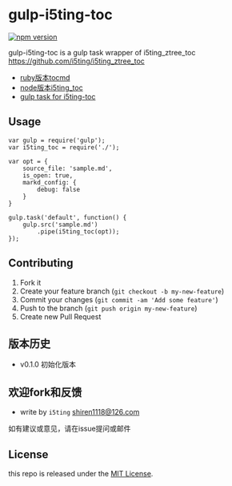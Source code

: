 gulp-i5ting-toc
===============

[![npm version](https://badge.fury.io/js/gulp-i5ting-toc.svg)](http://badge.fury.io/js/gulp-i5ting-toc)

gulp-i5ting-toc is  a gulp task wrapper of i5ting_ztree_toc https://github.com/i5ting/i5ting_ztree_toc 

- [ruby版本tocmd](https://github.com/i5ting/tocmd.gem)
- [node版本i5ting_toc](https://github.com/i5ting/tocmd.npm)
- [gulp task for i5ting-toc](https://github.com/i5ting/gulp-i5ting-toc)

## Usage

```
var gulp = require('gulp');
var i5ting_toc = require('./');

var opt = {
	source_file: 'sample.md',
	is_open: true,
	markd_config: {
		debug: false
	}
}

gulp.task('default', function() {
	gulp.src('sample.md')
		.pipe(i5ting_toc(opt));
});
```


## Contributing

1. Fork it
2. Create your feature branch (`git checkout -b my-new-feature`)
3. Commit your changes (`git commit -am 'Add some feature'`)
4. Push to the branch (`git push origin my-new-feature`)
5. Create new Pull Request

## 版本历史

- v0.1.0 初始化版本

## 欢迎fork和反馈

- write by `i5ting` shiren1118@126.com

如有建议或意见，请在issue提问或邮件

## License

this repo is released under the [MIT
License](http://www.opensource.org/licenses/MIT).
